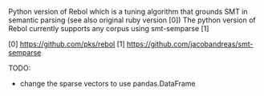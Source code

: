 Python version of Rebol which is a tuning algorithm that grounds SMT in semantic parsing (see also original ruby version [0])
The python version of Rebol currently supports any corpus using smt-semparse [1]

[0] https://github.com/pks/rebol
[1] https://github.com/jacobandreas/smt-semparse

TODO:
- change the sparse vectors to use pandas.DataFrame
